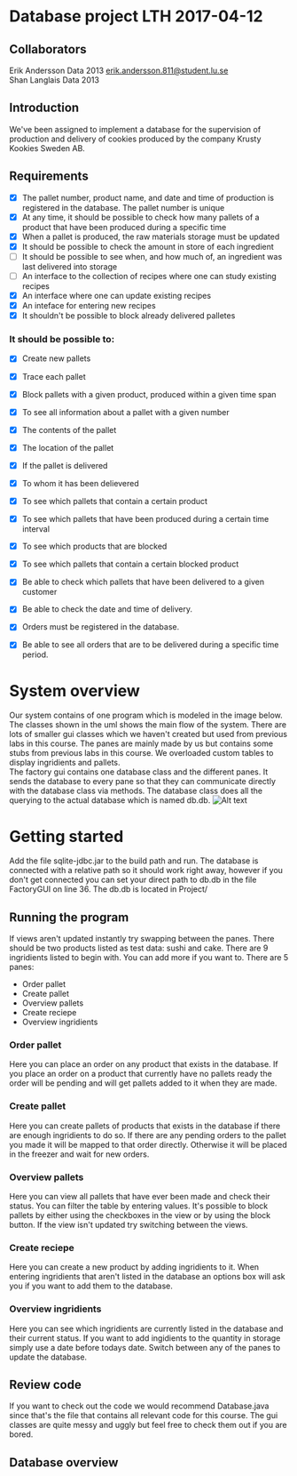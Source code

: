 # Database project LTH 2017-04-12
## Collaborators
Erik Andersson Data 2013 erik.andersson.811@student.lu.se  
  Shan Langlais Data 2013
## Introduction
We've been assigned to implement a database for the supervision of production and delivery of cookies produced by the company Krusty Kookies Sweden AB.
## Requirements
- [x] The pallet number, product name, and date and time of production is registered in the database. The pallet number is unique
- [x] At any time, it should be possible to check how many pallets of a product that have been produced during a specific time
- [x] When a pallet is produced, the raw materials storage must be updated
- [x] It should be possible to check the amount in store of each ingredient
- [ ] It should be possible to see when, and how much of, an ingredient was last delivered into storage
- [ ] An interface to the collection of recipes where one can study existing recipes
- [x] An interface where one can update existing recipes
- [x] An inteface for entering new recipes
- [x] It shouldn't be possible to block already delivered palletes  
### It should be possible to: 
- [x] Create new pallets
- [x] Trace each pallet 
- [x] Block pallets with a given product, produced within a given time span
- [x] To see all information about a pallet with a given number 
- [x] The contents of the pallet
- [x] The location of the pallet
- [x] If the pallet is delivered 
- [x] To whom it has been delievered
- [x] To see which pallets that contain a certain product
- [x] To see which pallets that have been produced during a certain time interval
- [x] To see which products that are blocked
- [x] To see which pallets that contain a certain blocked product
- [x] Be able to check which pallets that have been delivered to a given customer
- [x] Be able to check the date and time of delivery.

- [x] Orders must be registered in the database. 
- [x] Be able to see all orders that are to be delivered during a specific time period.
# System overview
Our system contains of one program which is modeled in the image below. The classes shown in the uml shows the main flow of the system. There are lots of smaller gui classes which we haven't created but used from previous labs in this course. The panes are mainly made by us but contains some stubs from previous labs in this course. We overloaded custom tables to display ingridients and pallets.  
The factory gui contains one database class and the different panes. It sends the database to every pane so that they can communicate directly with the database class via methods. The database class does all the querying to the actual database which is named db.db.
![Alt text](/relative/path/to/dbproject.png?raw=true "System Overview")
# Getting started
Add the file sqlite-jdbc.jar to the build path and run.
The database is connected with a relative path so it should work 
right away, however if you don't get connected you can set your direct
path to db.db in the file FactoryGUI on line 36. The db.db is located in
Project/
## Running the program
If views aren't updated instantly try swapping between the panes.
There should be two products listed as test data: sushi and cake. There
are 9 ingridients listed to begin with. You can add more if you want to.
There are 5 panes:
* Order pallet
* Create pallet
* Overview pallets
* Create reciepe
* Overview ingridients
### Order pallet
Here you can place an order on any product that exists in the database.
If you place an order on a product that currently have no pallets ready
the order will be pending and will get pallets added to it when they are
made.
### Create pallet
Here you can create pallets of products that exists in the database if
there are enough ingridients to do so. If there are any pending orders 
to the pallet you made it will be mapped to that order directly. Otherwise
it will be placed in the freezer and wait for new orders.
### Overview pallets
Here you can view all pallets that have ever been made and check their 
status. You can filter the table by entering values. It's possible to 
block pallets by either using the checkboxes in the view or by using the
block button. If the view isn't updated try switching between the views.
### Create reciepe
Here you can create a new product by adding ingridients to it. When entering
ingridients that aren't listed in the database an options box will ask you
if you want to add them to the database. 
### Overview ingridients
Here you can see which ingridients are currently listed in the database and
their current status. If you want to add ingidients to the quantity in storage
simply use a date before todays date. Switch between any of the panes to update
the database.  
## Review code
If you want to check out the code we would recommend Database.java since
that's the file that contains all relevant code for this course. The gui
classes are quite messy and uggly but feel free to check them out if you
are bored.
## Database overview
